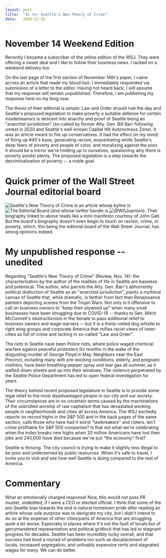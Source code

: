 ```yaml
---
layout: post
title:  "In re: Seattle's New Theory of Crime"
date:   2020-12-26
---
```


# November 14 Weekend Edition

Recently I became a subscriber of the online edition of the WSJ. They were offering a sweet deal and I like to follow their business news. I tacked on a weekend delivery too.

On the last page of the first section of November 14th's paper, I came across an article that made my blood boil. I immediately responded via submission of a letter to the editor. Having not heard back, I will assume that my response will remain unpublished. Therefore, I am publishing my response here on my blog now.

The thesis of their editorial is simple: Law and Order should rule the day and Seattle's proposed legislation to make poverty a suitable defense for certain misdemeanors is descent into anarchy and proof of Seattle being an "anarchist jurisdiction" (so-called by former Atty. Gen. Bill Barr following unrest in 2020 and Seattle's well-known Capital Hill Autonomous Zone). It was an article meant to fire up conservatives. It had the effect (in my mind) of firing up #45's base, generating racism, exacerbating white Seattle's deep fears of poverty and people of color, and moralizing against the poor. It should be a mirror we're holding up to ourselves, questioning why there is poverty amidst plenty. The proposed legislation is a step towards the decriminalization of poverty -- a noble goal.

# Quick primer of the Wall Street Journal editorial board

![Seattle's New Theory of Crime](https://www.wsj.com/articles/seattles-new-theory-of-crime-11605309361?st=njn5ejeyzgc1rtp&reflink=desktopwebshare_permalink) is an article whose byline is ![The Editorial Board](https://www.wsj.com/news/author/editorial-board) (and whose twitter handle is ![@WSJopinion](https://twitter.com/WSJopinion)). Their biography linked to above reads like a mini manifesto courtesy of John Galt. But the board's biography doesn't even begin to touch on racism, crime, or poverty, which, this being the editorial board of the Wall Street Journal, has strong opinions indeed.

# My unpublished response -- unedited

Regarding "Seattle's New Theory of Crime" (Review, Nov. 14): the characterization by the author of the realities of life in Seattle are baseless and polemical. The author, who parrots the Atty. Gen. Barr's abhorrently political distinction of Seattle as an "anarchist jurisdiction", paints a mythical canvas of Seattle that, while dramatic, is farther from fact than Renaissance painters depicting scenes from the Trojan Wars. Not only is it offensive to call on business owners to "keep their plywood up" when many small businesses have been struggling due to COVID-19 -- thanks to Sen. Mitch McConnell's obstructionism in the Senate to pass additional relief to business owners and wage-earners -- but it is a thinly-veiled dog whistle to right wing groups and corporate America that reifies racist views of inner-cities as full of crime and lacking in so-called "Law and Order".

The riots in Seattle have been Police riots, where police waged chemical warfare against peaceful protesters for months in the wake of the disgusting murder of George Floyd in May. Neighbors near the East Precinct, including many with pre-existing conditions, elderly, and pregnant mothers, have been breathing pepper spray and tear gas all summer, as it wafted down streets and up into their windows. The violence perpetrated by the Seattle Police Department has led to open federal investigation for years.

The theory behind recent proposed legislature in Seattle is to provide some legal relief to the most disadvantaged people in our city and our society. Their circumstances are in no uncertain terms caused by the machinations of the unbridled worship of raw capitalism that has devastated working people in neighborhoods and cities all across America. The WSJ excitedly reports on record highs in the S&P 500 and in the back pages of the same section, calls those who have had it worst "lawbreakers" and rioters. Isn't crime profitable for S&P 500 companies? Is that not what we're celebrating when the index breaks new highs when 20 million Americans have lost their jobs and 240,000 have died because we've put "the economy" first?

Seattle is thriving. The city council is trying to make it slightly less illegal to be poor and underserved by public resources. When it's safe to travel, I invite you to visit and see how well Seattle is doing compared to the rest of America.

# Commentary

What an emotionally charged response! Now, this would not pass PR muster, undedited, if I were a CEO or elected official. I think that some of the pro-Seattle bias towards the end is natural hometown pride after reading an article whose sole purpose was to denigrate my city, but I didn't intend to do so at the expense of other cities/parts of America that are struggling quite a lot worse. Especially in places where it's not the fault of locals but of gerrymandered representation and political gridlock that has led to stagnant progress for decades. Seattle has been incredibly lucky overall, and that success had bred a myriad of problems too such as discplacement of locals, increased segregation, and unlivably expensive rents and stagnated wages for many. We can do better.
